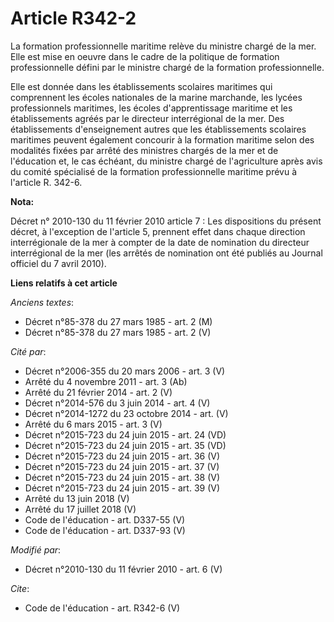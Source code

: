# Article R342-2

La formation professionnelle maritime relève du ministre chargé de la mer. Elle est mise en oeuvre dans le cadre de la
politique de formation professionnelle défini par le ministre chargé de la formation professionnelle. 

Elle est donnée dans les établissements scolaires maritimes qui comprennent les écoles nationales de la marine marchande, les
lycées professionnels maritimes, les écoles d'apprentissage maritime et les établissements agréés par le directeur
interrégional de la mer. Des établissements d'enseignement autres que les établissements scolaires maritimes peuvent
également concourir à la formation maritime selon des modalités fixées par arrêté des ministres chargés de la mer et de
l'éducation et, le cas échéant, du ministre chargé de l'agriculture après avis du comité spécialisé de la formation
professionnelle maritime prévu à l'article R. 342-6.

**Nota:**

Décret n° 2010-130 du 11 février 2010 article 7 : Les dispositions du présent décret, à l'exception de l'article 5, prennent
effet dans chaque direction interrégionale de la mer à compter de la date de nomination du directeur interrégional de la mer
(les arrêtés de nomination ont été publiés au Journal officiel du 7 avril 2010).

**Liens relatifs à cet article**

_Anciens textes_:

  - Décret n°85-378 du 27 mars 1985 - art. 2 (M)
  - Décret n°85-378 du 27 mars 1985 - art. 2 (V)

_Cité par_:

  - Décret n°2006-355 du 20 mars 2006 - art. 3 (V)
  - Arrêté du 4 novembre 2011 - art. 3 (Ab)
  - Arrêté du 21 février 2014 - art. 2 (V)
  - Décret n°2014-576 du 3 juin 2014 - art. 4 (V)
  - Décret n°2014-1272 du 23 octobre 2014 - art. (V)
  - Arrêté du 6 mars 2015 - art. 3 (V)
  - Décret n°2015-723 du 24 juin 2015 - art. 24 (VD)
  - Décret n°2015-723 du 24 juin 2015 - art. 35 (VD)
  - Décret n°2015-723 du 24 juin 2015 - art. 36 (V)
  - Décret n°2015-723 du 24 juin 2015 - art. 37 (V)
  - Décret n°2015-723 du 24 juin 2015 - art. 38 (V)
  - Décret n°2015-723 du 24 juin 2015 - art. 39 (V)
  - Arrêté du 13 juin 2018 (V)
  - Arrêté du 17 juillet 2018 (V)
  - Code de l'éducation - art. D337-55 (V)
  - Code de l'éducation - art. D337-93 (V)

_Modifié par_:

  - Décret n°2010-130 du 11 février 2010 - art. 6 (V)

_Cite_:

  - Code de l'éducation - art. R342-6 (V)
